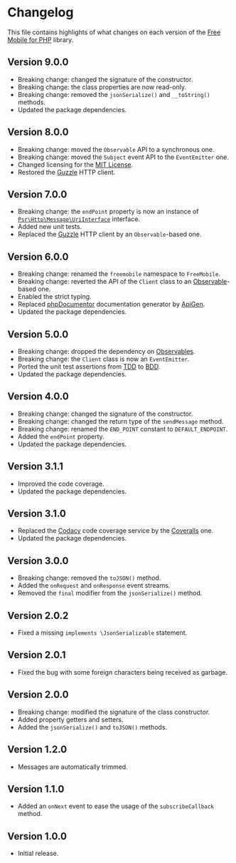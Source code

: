 # Changelog
This file contains highlights of what changes on each version of the [Free Mobile for PHP](https://github.com/cedx/free-mobile.php) library.

## Version 9.0.0
- Breaking change: changed the signature of the constructor.
- Breaking change: the class properties are now read-only.
- Breaking change: removed the `jsonSerialize()` and `__toString()` methods.
- Updated the package dependencies.

## Version 8.0.0
- Breaking change: moved the `Observable` API to a synchronous one.
- Breaking change: moved the `Subject` event API to the `EventEmitter` one.
- Changed licensing for the [MIT License](https://opensource.org/licenses/MIT).
- Restored the [Guzzle](http://docs.guzzlephp.org) HTTP client.

## Version 7.0.0
- Breaking change: the `endPoint` property is now an instance of [`Psr\Http\Message\UriInterface`](http://www.php-fig.org/psr/psr-7/#35-psrhttpmessageuriinterface) interface.
- Added new unit tests.
- Replaced the [Guzzle](http://docs.guzzlephp.org) HTTP client by an `Observable`-based one.

## Version 6.0.0
- Breaking change: renamed the `freemobile` namespace to `FreeMobile`.
- Breaking change: reverted the API of the `Client` class to an [Observable](http://reactivex.io/intro.html)-based one.
- Enabled the strict typing.
- Replaced [phpDocumentor](https://www.phpdoc.org) documentation generator by [ApiGen](https://github.com/ApiGen/ApiGen).
- Updated the package dependencies.

## Version 5.0.0
- Breaking change: dropped the dependency on [Observables](http://reactivex.io/intro.html).
- Breaking change: the `Client` class is now an `EventEmitter`.
- Ported the unit test assertions from [TDD](https://en.wikipedia.org/wiki/Test-driven_development) to [BDD](https://en.wikipedia.org/wiki/Behavior-driven_development).
- Updated the package dependencies.

## Version 4.0.0
- Breaking change: changed the signature of the constructor.
- Breaking change: changed the return type of the `sendMessage` method.
- Breaking change: renamed the `END_POINT` constant to `DEFAULT_ENDPOINT`.
- Added the `endPoint` property.
- Updated the package dependencies.

## Version 3.1.1
- Improved the code coverage.
- Updated the package dependencies.

## Version 3.1.0
- Replaced the [Codacy](https://www.codacy.com) code coverage service by the [Coveralls](https://coveralls.io) one.
- Updated the package dependencies.

## Version 3.0.0
- Breaking change: removed the `toJSON()` method.
- Added the `onRequest` and `onResponse` event streams.
- Removed the `final` modifier from the `jsonSerialize()` method.

## Version 2.0.2
- Fixed a missing `implements \JsonSerializable` statement.

## Version 2.0.1
- Fixed the bug with some foreign characters being received as garbage.

## Version 2.0.0
- Breaking change: modified the signature of the class constructor.
- Added property getters and setters.
- Added the `jsonSerialize()` and `toJSON()` methods.

## Version 1.2.0
- Messages are automatically trimmed.

## Version 1.1.0
- Added an `onNext` event to ease the usage of the `subscribeCallback` method.

## Version 1.0.0
- Initial release.
